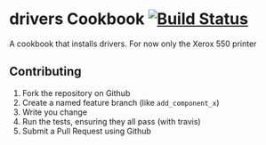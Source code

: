 drivers Cookbook [![Build Status](https://travis-ci.org/kitchenplan/chef-drivers.png?branch=master)](https://travis-ci.org/kitchenplan/chef-drivers)
================

A cookbook that installs drivers. For now only the Xerox 550 printer

Contributing
------------

1. Fork the repository on Github
2. Create a named feature branch (like `add_component_x`)
3. Write you change
4. Run the tests, ensuring they all pass (with travis)
5. Submit a Pull Request using Github
